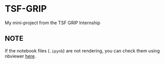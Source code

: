 # TSF-GRIP
My mini-project from the TSF GRIP Internship

## NOTE
If the notebook files (`.ipynb`) are not rendering, you can check them using nbviewer [here](https://nbviewer.org/github/Klekzee/TSF-GRIP/tree/main/).
